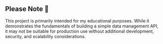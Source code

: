 ## Please Note 📝
This project is primarily intended for my educational purposes. While it demonstrates the fundamentals of building a simple data management API, it may not be suitable for production use without additional development, security, and scalability considerations.
